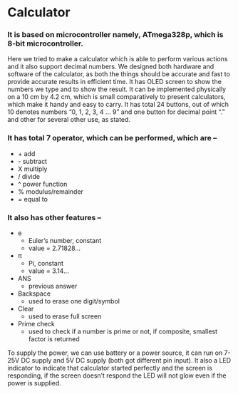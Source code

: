 # Calculator
### It is based on microcontroller namely, ATmega328p, which is 8-bit microcontroller.

Here we tried to make a calculator which is able to perform various actions and it also support decimal numbers. We designed both hardware and software of the calculator, as both the things should be accurate and fast to provide accurate results in efficient time. It has OLED screen to show the numbers we type and to show the result. It can be implemented physically on a 10 cm by 4.2 cm, which is small comparatively to present calculators, which make it handy and easy to carry. It has total 24 buttons, out of which 10
denotes numbers “0, 1, 2, 3, 4 … 9” and one button for decimal point “.” and other for several other use, as stated.

### It has total 7 operator, which can be performed, which are –

* \+ add
* \- subtract
* X multiply
* / divide
* ^ power function
* % modulus/remainder
* = equal to

### It also has other features –

* e
  * Euler’s number, constant
  * value = 2.71828...
* π
  * Pi, constant
  * value = 3.14…
* ANS
  * previous answer
* Backspace
  * used to erase one digit/symbol
* Clear
  * used to erase full screen
* Prime check
  * used to check if a number is prime or not, if composite, smallest
    factor is returned

To supply the power, we can use battery or a power source, it can run on 7-25V DC supply and 5V DC supply (both got different pin input). It also a LED indicator to indicate that calculator started perfectly and the screen is responding, if the screen doesn’t respond the LED will not glow even if the power is supplied.
